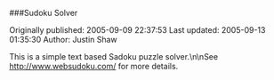 ###Sudoku Solver

Originally published: 2005-09-09 22:37:53
Last updated: 2005-09-13 01:35:30
Author: Justin Shaw

This is a simple text based Sadoku puzzle solver.\n\nSee http://www.websudoku.com/ for more details.
